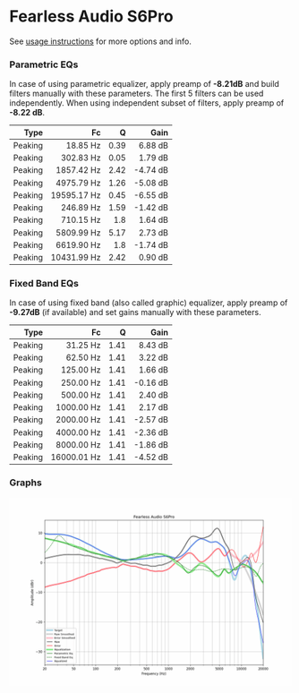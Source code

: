 # Fearless Audio S6Pro
See [usage instructions](https://github.com/jaakkopasanen/AutoEq#usage) for more options and info.

### Parametric EQs
In case of using parametric equalizer, apply preamp of **-8.21dB** and build filters manually
with these parameters. The first 5 filters can be used independently.
When using independent subset of filters, apply preamp of **-8.22 dB**.

| Type    | Fc          |    Q | Gain     |
|--------:|------------:|-----:|---------:|
| Peaking | 18.85 Hz    | 0.39 | 6.88 dB  |
| Peaking | 302.83 Hz   | 0.05 | 1.79 dB  |
| Peaking | 1857.42 Hz  | 2.42 | -4.74 dB |
| Peaking | 4975.79 Hz  | 1.26 | -5.08 dB |
| Peaking | 19595.17 Hz | 0.45 | -6.55 dB |
| Peaking | 246.89 Hz   | 1.59 | -1.42 dB |
| Peaking | 710.15 Hz   | 1.8  | 1.64 dB  |
| Peaking | 5809.99 Hz  | 5.17 | 2.73 dB  |
| Peaking | 6619.90 Hz  | 1.8  | -1.74 dB |
| Peaking | 10431.99 Hz | 2.42 | 0.90 dB  |

### Fixed Band EQs
In case of using fixed band (also called graphic) equalizer, apply preamp of **-9.27dB**
(if available) and set gains manually with these parameters.

| Type    | Fc          |    Q | Gain     |
|--------:|------------:|-----:|---------:|
| Peaking | 31.25 Hz    | 1.41 | 8.43 dB  |
| Peaking | 62.50 Hz    | 1.41 | 3.22 dB  |
| Peaking | 125.00 Hz   | 1.41 | 1.66 dB  |
| Peaking | 250.00 Hz   | 1.41 | -0.16 dB |
| Peaking | 500.00 Hz   | 1.41 | 2.40 dB  |
| Peaking | 1000.00 Hz  | 1.41 | 2.17 dB  |
| Peaking | 2000.00 Hz  | 1.41 | -2.57 dB |
| Peaking | 4000.00 Hz  | 1.41 | -2.36 dB |
| Peaking | 8000.00 Hz  | 1.41 | -1.86 dB |
| Peaking | 16000.01 Hz | 1.41 | -4.52 dB |

### Graphs
![](./Fearless%20Audio%20S6Pro.png)